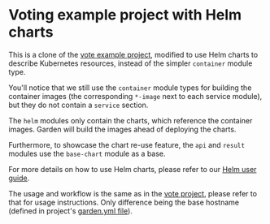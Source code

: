# Voting example project with Helm charts

This is a clone of the [vote example project](../vote/README.md), modified to use Helm charts to describe
Kubernetes resources, instead of the simpler `container` module type.

You'll notice that we still use the `container` module types for building the container images (the corresponding
`*-image` next to each service module), but they do not contain a `service` section.

The `helm` modules only contain the charts, which reference the container images. Garden will build the images
ahead of deploying the charts.

Furthermore, to showcase the chart re-use feature, the `api` and `result` modules use the `base-chart` module
as a base.

For more details on how to use Helm charts, please refer to our
[Helm user guide](https://docs.garden.io/v/acorn-0.12/kubernetes-plugins/module-types/helm).

The usage and workflow is the same as in the [vote project](../vote/README.md), please refer to that for usage
instructions. Only difference being the base hostname (defined in project's [garden.yml file](garden.yml)).
